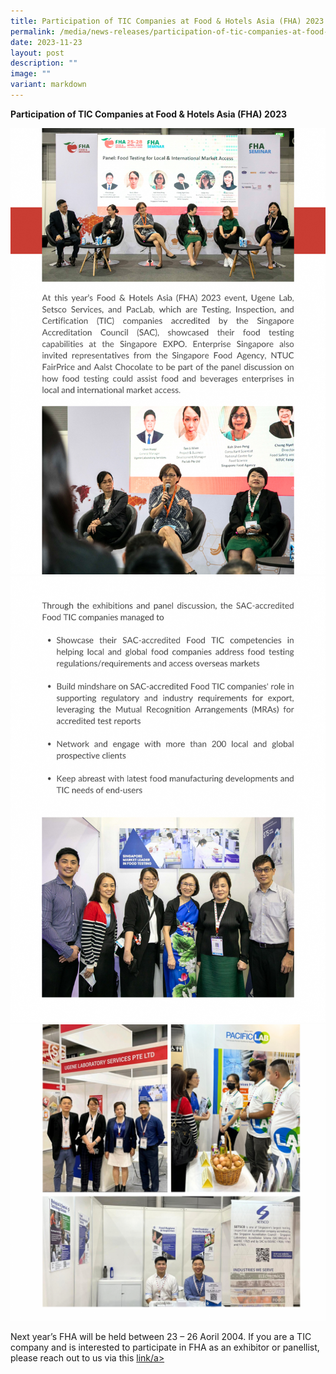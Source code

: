 ```yaml
---
title: Participation of TIC Companies at Food & Hotels Asia (FHA) 2023
permalink: /media/news-releases/participation-of-tic-companies-at-food-and-hotels-asia-fha-2023/
date: 2023-11-23
layout: post
description: ""
image: ""
variant: markdown
---
```

**Participation of TIC Companies at Food &amp; Hotels Asia (FHA) 2023**


![FHA2023-png1](/images/press-release/documents/participation_of_tic_companies_at_food_and_hotels_asia_fha_2023.png)
![FHA-png2](/images/press-release/documents/2.png)
![FHA2023-png3](/images/press-release/documents/pic_for_FHA.png)




Next year’s FHA will be held between 23 – 26 Aoril 2004.  If you are a TIC company and is interested to participate in FHA as an exhibitor or panellist, please reach out to us via this <a href="mailto:CHEA_Weiqiang@enterprisesg.gov.sg">link/a&gt;
</a>